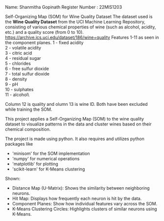 Name: Shanmitha Gopinath
Register Number : 22MIS1203


Self-Organizing Map (SOM) for Wine Quality Dataset
The dataset used is the **Wine Quality Dataset** from the UCI Machine Learning Repository, consisting of various chemical properties of wine (such as alcohol, acidity, etc.) and a quality score (from 0 to 10).
https://archive.ics.uci.edu/dataset/186/wine+quality
Features 1-11 as seen in the component planes.
1 - fixed acidity\
2 - volatile acidity\
3 - citric acid\
4 - residual sugar\
5 - chlorides\
6 - free sulfur dioxide\
7 - total sulfur dioxide\
8 - density\
9 - pH\
10 - sulphates\
11 - alcohol\

Column 12 is quality and olumn 13 is wine ID. Both have been excluded while training the SOM.


This project applies a Self-Organizing Map (SOM) to the wine quality dataset to visualize patterns in the data and cluster wines based on their chemical composition.

The project is made using python. It also requires and utilizes python packages like
- 'minisom' for the SOM implementation
- 'numpy' for numerical operations
- 'matplotlib' for plotting
- 'scikit-learn' for K-Means clustering

Shown:
- Distance Map (U-Matrix): Shows the similarity between neighboring neurons.
- Hit Map: Displays how frequently each neuron is hit by the data.
- Component Planes: Show how individual features vary across the SOM.
- K-Means Clustering Circles: Highlights clusters of similar neurons using K-Means.
